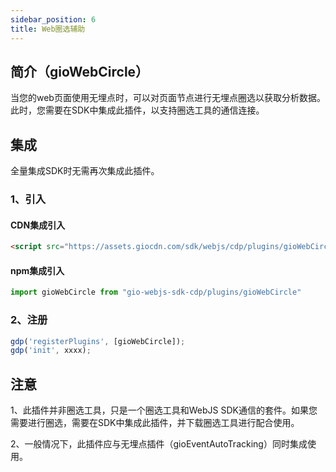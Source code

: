```yaml
---
sidebar_position: 6
title: Web圈选辅助
---
```


## 简介（gioWebCircle）

当您的web页面使用无埋点时，可以对页面节点进行无埋点圈选以获取分析数据。此时，您需要在SDK中集成此插件，以支持圈选工具的通信连接。

## 集成

全量集成SDK时无需再次集成此插件。

### 1、引入

#### CDN集成引入

```html
<script src="https://assets.giocdn.com/sdk/webjs/cdp/plugins/gioWebCircle.js"></script>
```

#### npm集成引入

```js
import gioWebCircle from "gio-webjs-sdk-cdp/plugins/gioWebCircle"
```

### 2、注册

```js
gdp('registerPlugins', [gioWebCircle]);
gdp('init', xxxx);
```

## 注意

1、此插件并非圈选工具，只是一个圈选工具和WebJS SDK通信的套件。如果您需要进行圈选，需要在SDK中集成此插件，并下载圈选工具进行配合使用。

2、一般情况下，此插件应与无埋点插件（gioEventAutoTracking）同时集成使用。
